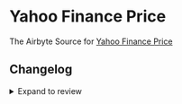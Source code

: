 # Yahoo Finance Price

The Airbyte Source for [Yahoo Finance Price](https://finance.yahoo.com/)

## Changelog

<details>
  <summary>Expand to review</summary>

| Version | Date       | Pull Request                                             | Subject                                                                         |
| :------ | :--------- | :------------------------------------------------------- | :------------------------------------------------------------------------------ |
| 0.3.20 | 2025-04-26 | [58948](https://github.com/airbytehq/airbyte/pull/58948) | Update dependencies |
| 0.3.19 | 2025-04-19 | [58557](https://github.com/airbytehq/airbyte/pull/58557) | Update dependencies |
| 0.3.18 | 2025-04-13 | [58059](https://github.com/airbytehq/airbyte/pull/58059) | Update dependencies |
| 0.3.17 | 2025-04-05 | [57385](https://github.com/airbytehq/airbyte/pull/57385) | Update dependencies |
| 0.3.16 | 2025-03-29 | [56887](https://github.com/airbytehq/airbyte/pull/56887) | Update dependencies |
| 0.3.15 | 2025-03-22 | [56287](https://github.com/airbytehq/airbyte/pull/56287) | Update dependencies |
| 0.3.14 | 2025-03-08 | [55623](https://github.com/airbytehq/airbyte/pull/55623) | Update dependencies |
| 0.3.13 | 2025-03-01 | [55130](https://github.com/airbytehq/airbyte/pull/55130) | Update dependencies |
| 0.3.12 | 2025-02-22 | [54531](https://github.com/airbytehq/airbyte/pull/54531) | Update dependencies |
| 0.3.11 | 2025-02-15 | [54056](https://github.com/airbytehq/airbyte/pull/54056) | Update dependencies |
| 0.3.10 | 2025-02-08 | [53091](https://github.com/airbytehq/airbyte/pull/53091) | Update dependencies |
| 0.3.9 | 2025-01-25 | [52417](https://github.com/airbytehq/airbyte/pull/52417) | Update dependencies |
| 0.3.8 | 2025-01-18 | [51984](https://github.com/airbytehq/airbyte/pull/51984) | Update dependencies |
| 0.3.7 | 2025-01-11 | [51381](https://github.com/airbytehq/airbyte/pull/51381) | Update dependencies |
| 0.3.6 | 2024-12-28 | [50794](https://github.com/airbytehq/airbyte/pull/50794) | Update dependencies |
| 0.3.5 | 2024-12-21 | [50339](https://github.com/airbytehq/airbyte/pull/50339) | Update dependencies |
| 0.3.4 | 2024-12-14 | [49792](https://github.com/airbytehq/airbyte/pull/49792) | Update dependencies |
| 0.3.3 | 2024-12-12 | [49407](https://github.com/airbytehq/airbyte/pull/49407) | Update dependencies |
| 0.3.2 | 2024-10-29 | [47726](https://github.com/airbytehq/airbyte/pull/47726) | Update dependencies |
| 0.3.1 | 2024-10-28 | [47497](https://github.com/airbytehq/airbyte/pull/47497) | Update dependencies |
| 0.3.0 | 2024-10-06 | [46526](https://github.com/airbytehq/airbyte/pull/46526) | Converting to manifest-only format |
| 0.2.23 | 2024-10-05 | [46468](https://github.com/airbytehq/airbyte/pull/46468) | Update dependencies |
| 0.2.22 | 2024-09-28 | [45792](https://github.com/airbytehq/airbyte/pull/45792) | Update dependencies |
| 0.2.21 | 2024-09-14 | [45484](https://github.com/airbytehq/airbyte/pull/45484) | Update dependencies |
| 0.2.20 | 2024-09-07 | [45236](https://github.com/airbytehq/airbyte/pull/45236) | Update dependencies |
| 0.2.19 | 2024-08-31 | [45011](https://github.com/airbytehq/airbyte/pull/45011) | Update dependencies |
| 0.2.18 | 2024-08-24 | [44704](https://github.com/airbytehq/airbyte/pull/44704) | Update dependencies |
| 0.2.17 | 2024-08-17 | [44225](https://github.com/airbytehq/airbyte/pull/44225) | Update dependencies |
| 0.2.16 | 2024-08-10 | [43634](https://github.com/airbytehq/airbyte/pull/43634) | Update dependencies |
| 0.2.15 | 2024-08-03 | [43204](https://github.com/airbytehq/airbyte/pull/43204) | Update dependencies |
| 0.2.14 | 2024-07-27 | [42788](https://github.com/airbytehq/airbyte/pull/42788) | Update dependencies |
| 0.2.13 | 2024-07-20 | [42136](https://github.com/airbytehq/airbyte/pull/42136) | Update dependencies |
| 0.2.12 | 2024-07-13 | [41735](https://github.com/airbytehq/airbyte/pull/41735) | Update dependencies |
| 0.2.11 | 2024-07-10 | [41409](https://github.com/airbytehq/airbyte/pull/41409) | Update dependencies |
| 0.2.10 | 2024-07-09 | [41266](https://github.com/airbytehq/airbyte/pull/41266) | Update dependencies |
| 0.2.9 | 2024-07-06 | [40866](https://github.com/airbytehq/airbyte/pull/40866) | Update dependencies |
| 0.2.8 | 2024-06-25 | [40433](https://github.com/airbytehq/airbyte/pull/40433) | Update dependencies |
| 0.2.7 | 2024-06-21 | [39928](https://github.com/airbytehq/airbyte/pull/39928) | Update dependencies |
| 0.2.6 | 2024-06-06 | [39274](https://github.com/airbytehq/airbyte/pull/39274) | [autopull] Upgrade base image to v1.2.2 |
| 0.2.5 | 2024-05-28 | [38602](https://github.com/airbytehq/airbyte/pull/38602) | Remove parameters macro and make compatible with builder |
| 0.2.4 | 2024-04-19 | [37295](https://github.com/airbytehq/airbyte/pull/37295) | Updating to 0.80.0 CDK |
| 0.2.3 | 2024-04-18 | [37295](https://github.com/airbytehq/airbyte/pull/37295) | Manage dependencies with Poetry. |
| 0.2.2 | 2024-04-15 | [37295](https://github.com/airbytehq/airbyte/pull/37295) | Base image migration: remove Dockerfile and use the python-connector-base image |
| 0.2.1 | 2024-04-12 | [37295](https://github.com/airbytehq/airbyte/pull/37295) | schema descriptions |
| 0.2.0 | 2023-08-22 | [29355](https://github.com/airbytehq/airbyte/pull/29355) | Migrate to no-code framework |
| 0.1.3 | 2022-03-23 | [10563](https://github.com/airbytehq/airbyte/pull/10563) | 🎉 Source Yahoo Finance Price |

</details>
